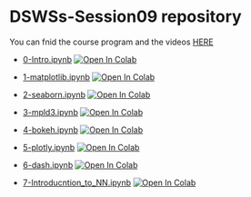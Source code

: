 # DSWSs-Session09 repository

You can fnid the course program and the videos [HERE](http://physics.ipm.ac.ir/~vafaei/scheduls/sess9.html)


- [0-Intro.ipynb](https://github.com/vafaei-ar/DSWSs/blob/master/S09/notebooks/0-Intro.ipynb) [![Open In Colab](https://colab.research.google.com/assets/colab-badge.svg)](https://colab.research.google.com/github/vafaei-ar/DSWSs/blob/master/S09/notebooks/0-Intro.ipynb)

- [1-matplotlib.ipynb](https://github.com/vafaei-ar/DSWSs/blob/master/S09/notebooks/1-matplotlib.ipynb) [![Open In Colab](https://colab.research.google.com/assets/colab-badge.svg)](https://colab.research.google.com/github/vafaei-ar/DSWSs/blob/master/S09/notebooks/1-matplotlib.ipynb)

- [2-seaborn.ipynb](https://github.com/vafaei-ar/DSWSs/blob/master/S09/notebooks/2-seaborn.ipynb) [![Open In Colab](https://colab.research.google.com/assets/colab-badge.svg)](https://colab.research.google.com/github/vafaei-ar/DSWSs/blob/master/S09/notebooks/2-seaborn.ipynb)

- [3-mpld3.ipynb](https://github.com/vafaei-ar/DSWSs/blob/master/S09/notebooks/3-mpld3.ipynb) [![Open In Colab](https://colab.research.google.com/assets/colab-badge.svg)](https://colab.research.google.com/github/vafaei-ar/DSWSs/blob/master/S09/notebooks/3-mpld3.ipynb)

- [4-bokeh.ipynb](https://github.com/vafaei-ar/DSWSs/blob/master/S09/notebooks/4-bokeh.ipynb) [![Open In Colab](https://colab.research.google.com/assets/colab-badge.svg)](https://colab.research.google.com/github/vafaei-ar/DSWSs/blob/master/S09/notebooks/4-bokeh.ipynb)

- [5-plotly.ipynb](https://github.com/vafaei-ar/DSWSs/blob/master/S09/notebooks/5-plotly.ipynb) [![Open In Colab](https://colab.research.google.com/assets/colab-badge.svg)](https://colab.research.google.com/github/vafaei-ar/DSWSs/blob/master/S09/notebooks/5-plotly.ipynb)

- [6-dash.ipynb](https://github.com/vafaei-ar/DSWSs/blob/master/S09/notebooks/6-dash.ipynb) [![Open In Colab](https://colab.research.google.com/assets/colab-badge.svg)](https://colab.research.google.com/github/vafaei-ar/DSWSs/blob/master/S09/notebooks/6-dash.ipynb)

- [7-Introducntion_to_NN.ipynb](https://github.com/vafaei-ar/DSWSs/blob/master/S09/notebooks/7-Introducntion_to_NN.ipynb) [![Open In Colab](https://colab.research.google.com/assets/colab-badge.svg)](https://colab.research.google.com/github/vafaei-ar/DSWSs/blob/master/S09/notebooks/7-Introducntion_to_NN.ipynb)






